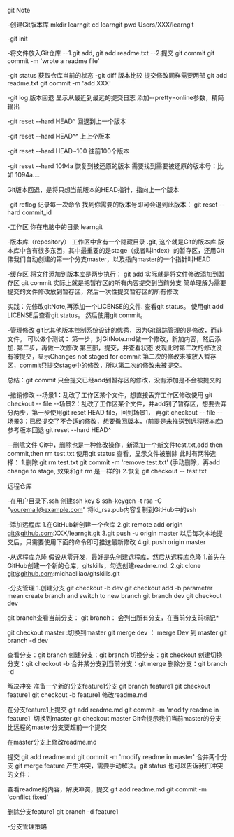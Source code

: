 git Note

-创建Git版本库
mkdir learngit
cd learngit
pwd
Users/XXX/learngit

-git init


-将文件放入Git仓库
--1.git add,
git add readme.txt
--2.提交 git commit
git commit -m 'wrote a readme file' 

-git status
获取仓库当前的状态
-git diff
版本比较
提交修改同样需要两部
git add readme.txt
git commit -m 'add XXX'

-git log
版本回退
显示从最近到最远的提交日志
添加--pretty=online参数，精简输出

-git reset --hard HEAD^
回退到上一个版本

-git reset --hard HEAD^^
上上个版本

-git reset --hard HEAD~100
往前100个版本

-git reset --hard 1094a
恢复到被还原的版本
需要找到需要被还原的版本号：比如 1094a....

Git版本回退，是将只想当前版本的HEAD指针，指向上一个版本

-git reflog
记录每一次命令
找到你需要的版本号即可会退到此版本： git reset --hard commit_id

-工作区
你在电脑中的目录 learngit

-版本库（repository）
工作区中含有一个隐藏目录 .git, 这个就是Git的版本库
版本库中含有很多东西，其中最重要的是stage（或者叫index）的暂存区，还用Git伟我们自动创建的第一个分支master，以及指向master的一个指针叫HEAD

-缓存区
将文件添加到版本库是两步执行：
git add 实际就是将文件修改添加到暂存区
git commit 实际上就是把暂存区的所有内容提交到当前分支
简单理解为需要提交的文件修改放到暂存区，然后一次性提交暂存区的所有修改

实践：先修改gitNote,再添加一个LICENSE的文件. 
查看git status。
使用git add LICENSE后查看git status。
然后使用git commit。


-管理修改
git比其他版本控制系统设计的优秀，因为Git跟踪管理的是修改，而非文件。
可以做个测试：
第一步，对GitNote.md做一个修改，新加内容，然后添加.
第二步，再做一次修改
第三部，提交，并查看状态
发现此时第二次的修改没有被提交，显示Changes not staged for commit
第二次的修改未被放入暂存区，commit只提交stage中的修改，所以第二次的修改未被提交。

总结：git commit 只会提交已经add到暂存区的修改，没有添加是不会被提交的

-撤销修改
--场景1：乱改了工作区某个文件，想直接丢弃工作区修改使用 git checkout -- file
--场景2：乱改了工作区某个文件，并add到了暂存区，想要丢弃分两步，第一步使用git reset HEAD file，回到场景1， 再git checkout -- file
--场景3：已经提交了不合适的修改，想要撤回版本，(前提是未推送到远程版本库)参考版本回退 git reset --hard HEAD^

--删除文件
Git中，删除也是一种修改操作，新添加一个新文件test.txt,add then commit,then rm test.txt
使用git status 查看，显示文件被删除
此时有两种选择：
1.删除 git rm test.txt     git commit -m 'remove test.txt' (手动删除，再add change to stage, 效果和git rm 是一样的)
2.恢复 git checkout -- test.txt


远程仓库

-在用户目录下.ssh 创建ssh key
$ ssh-keygen -t rsa -C "youremail@example.com"
将id_rsa.pub内容复制到GitHub中的ssh

-添加远程库
1.在GitHub新创建一个仓库
2.git remote add origin git@github.com:XXX/learngit.git
3.git push -u origin master
以后每次本地提交后，只需要使用下面的命令即可推送最新修改
4.git push origin master

-从远程库克隆
假设从零开发，最好是先创建远程库，然后从远程库克隆
1.首先在GitHub创建一个新的仓库，gitskills，勾选创建readme.md.
2.git clone git@github.com:michaelliao/gitskills.git

-分支管理
1.创建分支
git checkout -b dev
git checkout  add -b parameter mean create branch and switch to new branch
git branch dev
git checkout dev

git branch查看当前分支：
git branch： 会列出所有分支，在当前分支前标记*

git checkout master :切换到master
git merge dev ： merge Dev 到 master
git branch -d dev

查看分支：git branch
创建分支：git branch <name>
切换分支：git checkout <name>
创建切换分支：git checkout -b <name>
合并某分支到当前分支：git merge <name>
删除分支：git branch -d <name>

解决冲突
准备一个新的分支feature1分支
git branch feature1 git checkout feature1     git checkout -b feature1
修改readme.md 

在分支feature1上提交
git add readme.md  git commit -m 'modify readme in feature1'
切换到master
git checkout master
Git会提示我们当前master的分支比远程的master分支要超前一个提交

在master分支上修改readme.md

提交
git add readme.md  git commit -m 'modify readme in master'
合并两个分支
git merge feature
产生冲突，需要手动解决。git status 也可以告诉我们冲突的文件：

查看readme的内容，解决冲突，提交
git add readme.md git commit -m 'conflict fixed'

删除分支feature1
git branch -d feature1

-分支管理策略
